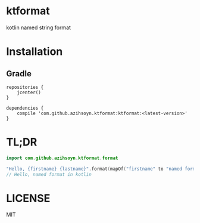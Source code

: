 # ktformat
kotlin named string format

# Installation
## Gradle

```
repositories {
    jcenter()
}

dependencies {
    compile 'com.github.azihsoyn.ktformat:ktformat:<latest-version>'
}
```

# TL;DR

```kotlin
import com.github.azihsoyn.ktformat.format

"Hello, {firstname} {lastname}".format(mapOf("firstname" to "named format", "lastname" to "in kotlin"))
// Hello, named format in kotlin
```

# LICENSE
MIT

